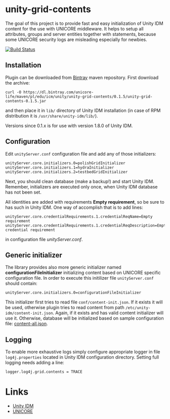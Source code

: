 # unity-grid-contents

The goal of this project is to provide fast and easy initialization of Unity IDM content for the use with UNICORE
middleware. It helps to setup all attributes, groups and server entities together with statements, because some UNICORE
security logs are misleading especially for newbies.

[![Build Status](https://travis-ci.org/unicore-life/unity-grid-contents.svg?branch=master)](https://travis-ci.org/unicore-life/unity-grid-contents)

## Installation

Plugin can be downloaded from [Bintray](https://bintray.com/unicore-life/maven) maven repository.
First download the archive:

```
curl -O https://dl.bintray.com/unicore-life/maven/pl/edu/icm/unity/unity-grid-contents/0.1.5/unity-grid-contents-0.1.5.jar
```

and then place it in `lib/` directory of Unity IDM installation
(in case of RPM distribution it is `/usr/share/unity-idm/lib/`).

Versions since 0.1.x is for use with version 1.8.0 of Unity IDM.

## Configuration

Edit `unityServer.conf` configuration file and add any of those initializers:

```
unityServer.core.initializers.0=polishGridInitializer
unityServer.core.initializers.1=hydraInitializer
unityServer.core.initializers.2=testbedGridInitializer
```

Next, you should clean database (make a backup!) and start Unity IDM.
Remember, initializers are executed only once, when Unity IDM database has not been set.

All identities are added with requirements **Empty requirement**, so be sure to has such in Unity IDM.
One way of accomplish that is to add lines:

```
unityServer.core.credentialRequirements.1.credentialReqName=Empty requirement
unityServer.core.credentialRequirements.1.credentialReqDescription=Empty credential requirement
```

in configuration file *unityServer.conf*.

## Generic initializer

The library provides also more generic initializer named **configurationFileInitializer** initializing content based on
UNICORE specific configuration file. In order to execute this initilizer file `unityServer.conf` should contain:

```
unityServer.core.initializers.0=configurationFileInitializer
```

This initializer first tries to read file `conf/content-init.json`. If it exists it will be used, otherwise plugin
tries to read content from path `/etc/unity-idm/content-init.json`. Again, if it exists and has valid content
initializer will use it. Otherwise, database will be initialized based on sample configuration file:
[content-all.json](src/main/resources/content-all.json).

## Logging

To enable more exhaustive logs simply configure appropriate logger in file `log4j.properties` located in Unity IDM
configuration directory. Setting full logging needs adding a line:

```
logger.log4j.grid.contents = TRACE
```

# Links

* [Unity IDM](http://unity-idm.eu)
* [UNICORE](http://unicore.eu)
